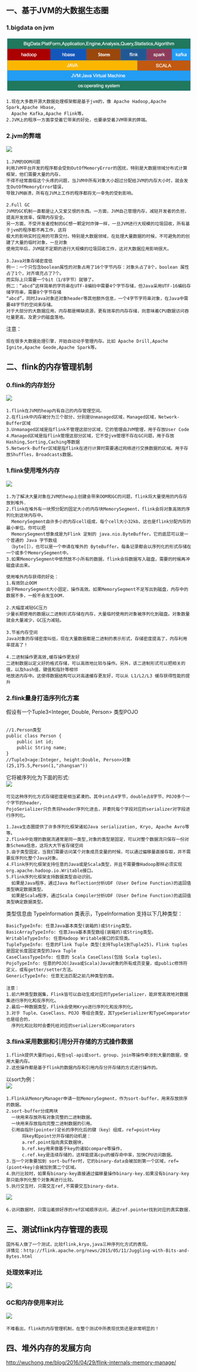 ## 一、基于JVM的大数据生态圈
### 1.bigdata on jvm
![](images/Snip20161120_6.png) 
```
1.现在大多数开源大数据处理框架都是基于jvm的，像 Apache Hadoop,Apache Spark,Apache Hbase,
  Apache Kafka,Apache Flink等。
2.JVM上的程序一方面享受着它带来的好处，也要承受着JVM带来的弊端。
```
### 2.jvm的弊端
![](images/Snip20161120_7.png) 
```
1.JVM的OOM问题
利用JVM平台开发的程序都会受到OutOfMemoryError的困扰，特别是大数据领域分布式计算框架，他们需要大量的内存，
不得不经常面临这个头疼的问题，当JVM中所有对象大小超过分配给JVM的内存大小时，就会发生OutOfMemoryError错误，
导致JVM崩溃，所有在JVM上工作的程序都将无一幸免的受到影响。

2.Full GC 
JVM的GC机制一直都是让人又爱又恨的东西。一方面，JVM自己管理内存，减轻开发者的负担，提高开发效率，保障内存安全。
另一方面，不受开发者控制的GC想一颗定时炸弹一样，一旦JVM进行大规模的垃圾回收，所有基于jvm的程序都不再工作，这将
极大的影响实时应用的可靠交付。特别是大数据领域，在处理大量数据的时候，不可避免的的创建了大量的临时对象，一旦对象
使用完毕后，JVM就不定期的进行大规模的垃圾回收工作，这对大数据应用影响很大。

3.Java对象存储密度低
例一：一个只包含boolean属性的对象占用了16个字节内存：对象头占了8个，boolean 属性占了1个，对齐填充占了7个。
而实际上只需要一个bit（1/8字节）就够了。
例二：“abcd”这样简单的字符串在UTF-8编码中需要4个字节存储，但Java采用UTF-16编码存储字符串，需要8个字节存储
“abcd”，同时Java对象还对象header等其他额外信息，一个4字节字符串对象，在Java中需要48字节的空间来存储。
对于大部分的大数据应用，内存都是稀缺资源，更有效率的内存存储，则意味着CPU数据访问吞吐量更高，及更少的磁盘落地。
```

注意：
```
现在很多大数据处理引擎，开始自动动手管理内存。比如 Apache Drill,Apache Ignite,Apache Geode,Apache Spark等。 
```
## 二、flink的内存管理机制
### 0.flink的内存划分
![](images/Snip20161123_5.png) 
```
1.flink在JVM的heap内有自己的内存管理空间。
2.在flink中内存被分为三个部分，分别是Unmanaged区域，Managed区域，Network-Buffer区域
3.Unmanaged区域是指flink不管理这部分区域，它的管理由JVM管理，用于存放User Code
4.Managed区域是指flink管理这部分区域，它不受jvm管理不存在GC问题，用于存放Hashing,Sorting,Caching等数据
5.Network-Buffer区域是指flink在进行计算时需要通过网络进行交换数据的区域。用于存放Shuffles，Broadcasts数据。
```
### 1.flink使用堆外内存
![](images/memory-mgmt.png) 

```
1.为了解决大量对象在JVM的heap上创建会带来OOM和GC的问题，flink将大量使用的内存存放到堆外.
2.flink在堆外有一块预分配的固定大小的内存块MemorySegment，flink会将对象高效的序列化到这块内存中。
  MemorySegment由许多小的内存cell组成，每个cell大小32kb，这也是flink分配内存的最小单位。你可以把 
  MemorySegment想象成是为Flink 定制的 java.nio.ByteBuffer。它的底层可以是一个普通的 Java 字节数组
 （byte[]），也可以是一个申请在堆外的 ByteBuffer。每条记录都会以序列化的形式存储在一个或多个MemorySegment中。
3.如果MemorySegment中依然放不小所有的数据，flink会将数据写入磁盘，需要的时候再冲磁盘读出来。
```
```
使用堆外内存获得的好处：
1.有效防止OOM
由于MemorySegment大小固定，操作高效。如果MemorySegment不足写出到磁盘，内存中的数据不多，一般不会发生OOM.

2.大幅度减轻GC压力
少量长期使用的数据以二进制形式存储在内存，大量临时使用的对象被序列化到磁盘。对象数量就会大量减少，GC压力减轻。

3.节省内存空间
Java对象的存储密度叫低，现在大量数据都是二进制的表示形式，存储密度提高了，内存利用率提高了！

4.二进制操作更高效,缓存操作更友好
二进制数据以定义好的格式存储，可以高效地比较与操作。另外，该二进制形式可以把相关的值，以及hash值，键值和指针等相邻
地放进内存中。这使得数据结构可以对高速缓存更友好，可以从 L1/L2/L3 缓存获得性能的提升
```

### 2.flink量身打造序列化方案   
假设有一个Tuple3<Integer, Double, Person> 类型POJO
```

//1.Person类型
public class Person {
    public int id;
    public String name;
}
//Tuple3<age:Integer, height:Double, Person>对象
(25,175.5,Person(1,"zhangsan"))
```
它将被序列化为下面的形式:  
![](images/data-serialization.china.png) 
```
可见这种序列化方式存储密度是相当紧凑的。其中int占4字节，double占8字节，POJO多个一个字节的header，
PojoSerializer只负责将header序列化进去，并委托每个字段对应的serializer对字段进行序列化。
```

```
1.Java生态圈提供了许多序列化框架诸如Java serialization, Kryo, Apache Avro等等。
2.flink中处理的数据流通常是同一类型,对象的类型是固定，可以对整个数据流只保存一份对象Schema信息，这将大大节省存储空间
3.由于类型固定，当我们需要访问某个对象成员变量的时候，可以通过偏移量直接存取，并不需要反序列化整个Java对象。
4.Flink序列化框架支持任意的Java或是Scala类型，并且不需要像Hadoop那样必须实现org.apache.hadoop.io.Writable接口。
5.Flink序列化框架支持数据类型自动识别。
  如果是Java程序，通过Java Reflection分析UDF (User Define Function)的返回值类型确定数据类型。
  如果是Scala程序，通过Scala Compiler分析UDF (User Define Function)的返回值类型确定数据类型。
```
类型信息由 TypeInformation 类表示，TypeInformation 支持以下几种类型：
```
BasicTypeInfo: 任意Java基本类型(装箱的)或String类型。
BasicArrayTypeInfo: 任意Java基本类型数组(装箱的)或String类型。
WritableTypeInfo: 任意Hadoop Writable接口的实现类。
TupleTypeInfo: 任意的Flink Tuple 类型(支持Tuple1到Tuple25)。Flink tuples是固定长度固定类型的Java Tuple
CaseClassTypeInfo: 任意的 Scala CaseClass(包括 Scala tuples)。
PojoTypeInfo: 任意的POJO(Java或Scala)Java对象的所有成员变量，或public修饰符定义，或有getter/setter方法。
GenericTypeInfo: 任意无法匹配之前几种类型的类。

注意：
1.前六种类型数据集，Flink皆可以自动生成对应的TypeSerializer，能非常高效地对数据集进行序列化和反序列化。
2.最后一种数据类型，Flink会使用Kryo进行序列化和反序列化。
3.对于 Tuple、CaseClass、POJO 等组合类型，其TypeSerializer和TypeComparator也是组合的，
  序列化和比较时会委托给对应的serializers和comparators
```



### 3.flink采用数据和引用分开存储的方式操作数据

```
1.flink提供大量的api,有些sql-api或sort，group，join等操作牵涉到大量的数据，使用大量内存。
2.这些操作都是基于flink的数据内存和引用内存分开存储的方式进行操作的。
```
以sort为例：  
![](images/sort-demo.png) 

```
1.Flink从MemoryManager申请一批MemorySegment，作为sort-buffer，用来存放排序的数据。
2.sort-buffer分成两块
  一块用来存放所有对象完整的二进制数据。
  一块用来存放指向完整二进制数据的引用。
  引用由指针(pointer)定长的序列化后的键（key）组成，ref=point+key
      将key和point分开存储的动机是：
      a.ref.point指向真实数据块，
      b.ref.key用来做基于key的诸如compare等操作，
      c.ref.key是连续存储的，这样能提高cpu的缓存命中率，加快CPU访问数据。
3.当一个对象要加到 sort-buffer时，它的binary-data会被加到第一个区域，ref=(piont+key)会被加到第二个区域。
4.执行比较时，如果有binary-key直接通过偏移量操作binary-key.如果没有binary-key那只能序列化整个对象再进行比较。
5.执行交互时，只需交互ref,不需要交互binary-data.

```
![](images/sort-demo-read.png) 
```
6.访问数据时，只需沿着排好序的ref区域顺序访问，通过ref.pointer找到对应的真实数据.
```

## 三、测试flink内存管理的表现
```
国外有人做了一个测试，比较flink,kryo,java三种序列化方式的表现。
详情见：http://flink.apache.org/news/2015/05/11/Juggling-with-Bits-and-Bytes.html
```
### 处理效率对比
![](images/sort-benchmark.png) 
### GC和内存使用率对比
![](images/Snip20161120_9.png) 
```
不难看出，flink的内存管理机制，在整个测试中所表现优势还是非常明显的！
```



## 四、堆外内存的发展方向  
http://wuchong.me/blog/2016/04/29/flink-internals-memory-manage/


